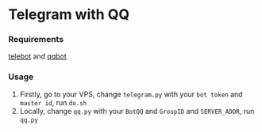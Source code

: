 # Telegram with QQ


### Requirements
[telebot](https://github.com/pandolia/qqbot) and [qqbot](https://github.com/eternnoir/pyTelegramBotAPI)

### Usage
1. Firstly, go to your VPS, change `telegram.py` with your `bot token` and `master id`, run `do.sh`
2. Locally, change `qq.py` with your `BotQQ` and `GroupID` and `SERVER_ADDR`, run `qq.py`
